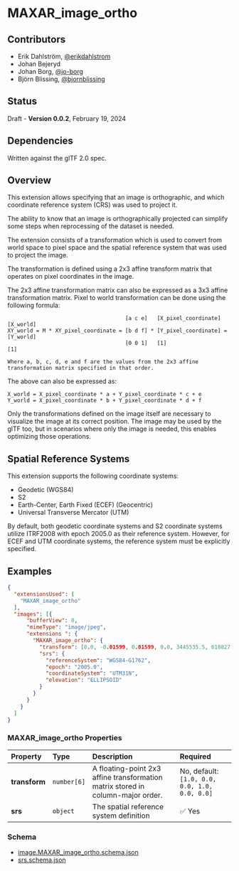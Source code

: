 # MAXAR_image_ortho

## Contributors

* Erik Dahlström, [@erikdahlstrom](https://github.com/erikdahlstrom)
* Johan Bejeryd
* Johan Borg, [@jo-borg](https://github.com/jo-borg)
* Björn Blissing, [@bjornblissing](https://github.com/bjornblissing)

## Status

Draft - **Version 0.0.2**, February 19, 2024

## Dependencies

Written against the glTF 2.0 spec.

## Overview

This extension allows specifying that an image is orthographic, and which coordinate reference system (CRS) was used to project it.

The ability to know that an image is orthographically projected can simplify some steps when reprocessing of the dataset is needed.

The extension consists of a transformation which is used to convert from world space to pixel space and the spatial reference system that was used to project the image.

The transformation is defined using a 2x3 affine transform matrix that operates on pixel coordinates in the image.

The 2x3 affine transformation matrix can also be expressed as a 3x3 affine transformation matrix. Pixel to world transformation can be done using the following formula:

```
                                     [a c e]   [X_pixel_coordinate]   [X_world]
XY_world = M * XY_pixel_coordinate = [b d f] * [Y_pixel_coordinate] = [Y_world]
                                     [0 0 1]   [1]                    [1]

Where a, b, c, d, e and f are the values from the 2x3 affine transformation matrix specified in that order.
```

The above can also be expressed as:
```
X_world = X_pixel_coordinate * a + Y_pixel_coordinate * c + e
Y_world = X_pixel_coordinate * b + Y_pixel_coordinate * d + f
```

Only the transformations defined on the image itself are necessary to visualize the image at its correct position. The image may be used by the glTF too, but in scenarios where only the image is needed, this enables optimizing those operations.
## Spatial Reference Systems

This extension supports the following coordinate systems:

- Geodetic (WGS84)
- S2
- Earth-Center, Earth Fixed (ECEF) (Geocentric)
- Universal Transverse Mercator (UTM)

By default, both geodetic coordinate systems and S2 coordinate systems utilize ITRF2008 with epoch 2005.0 as their reference system. However, for ECEF and UTM coordinate systems, the reference system must be explicitly specified.

## Examples

```json
{
  "extensionsUsed": [
    "MAXAR_image_ortho"
  ],
  "images": [{
      "bufferView": 0,
      "mimeType": "image/jpeg",
      "extensions ": {
        "MAXAR_image_ortho": {
          "transform": [0.0, -0.01599, 0.01599, 0.0, 3445535.5, 618827.0],
          "srs": {
            "referenceSystem": "WGS84-G1762",
            "epoch": "2005.0",
            "coordinateSystem": "UTM31N",
            "elevation": "ELLIPSOID"
          }
        }
      }
    }
  ]
}
```
<!-- **TODO: is the example correct wrt to order of the transform values?** -->

### MAXAR_image_ortho Properties

| **Property** | **Type** | **Description** | **Required**
|:------ |:------ |:------ |:------ | 
| **transform** | `number[6]` | A floating-point 2x3 affine transformation matrix stored in column-major order. | No, default: `[1.0, 0.0, 0.0, 1.0, 0.0, 0.0]`
| **srs** | `object` | The spatial reference system definition | :white_check_mark: Yes

### Schema

* [image.MAXAR_image_ortho.schema.json](schema/image.MAXAR_image_ortho.schema.json)
* [srs.schema.json](schema/srs.schema.json)

